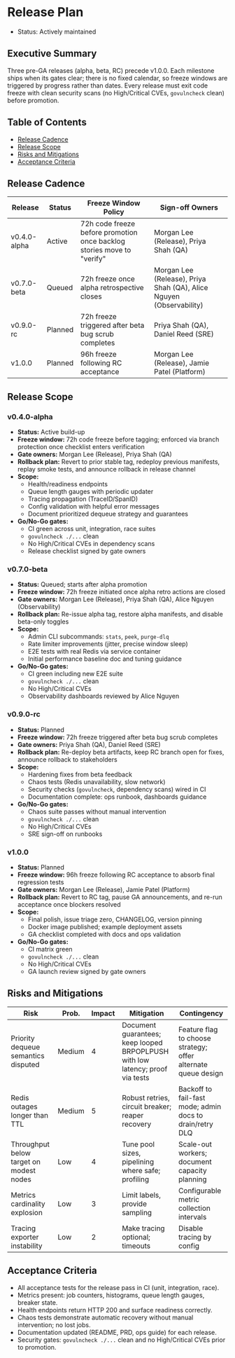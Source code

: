 # Release Plan

- Status: Actively maintained

## Executive Summary

Three pre-GA releases (alpha, beta, RC) precede v1.0.0. Each milestone ships when its gates clear; there is no fixed calendar, so freeze windows are triggered by progress rather than dates. Every release must exit code freeze with clean security scans (no High/Critical CVEs, `govulncheck` clean) before promotion.

## Table of Contents

- [Release Cadence](#release-cadence)
- [Release Scope](#release-scope)
- [Risks and Mitigations](#risks-and-mitigations)
- [Acceptance Criteria](#acceptance-criteria)

## Release Cadence

| Release | Status | Freeze Window Policy | Sign-off Owners |
|---------|--------|----------------------|-----------------|
| v0.4.0-alpha | Active | 72h code freeze before promotion once backlog stories move to "verify" | Morgan Lee (Release), Priya Shah (QA) |
| v0.7.0-beta | Queued | 72h freeze once alpha retrospective closes | Morgan Lee (Release), Priya Shah (QA), Alice Nguyen (Observability) |
| v0.9.0-rc | Planned | 72h freeze triggered after beta bug scrub completes | Priya Shah (QA), Daniel Reed (SRE) |
| v1.0.0 | Planned | 96h freeze following RC acceptance | Morgan Lee (Release), Jamie Patel (Platform) |

## Release Scope

### v0.4.0-alpha

- **Status:** Active build-up
- **Freeze window:** 72h code freeze before tagging; enforced via branch protection once checklist enters verification
- **Gate owners:** Morgan Lee (Release), Priya Shah (QA)
- **Rollback plan:** Revert to prior stable tag, redeploy previous manifests, replay smoke tests, and announce rollback in release channel
- **Scope:**
  - Health/readiness endpoints
  - Queue length gauges with periodic updater
  - Tracing propagation (TraceID/SpanID)
  - Config validation with helpful error messages
  - Document prioritized dequeue strategy and guarantees
- **Go/No-Go gates:**
  - CI green across unit, integration, race suites
  - `govulncheck ./...` clean
  - No High/Critical CVEs in dependency scans
  - Release checklist signed by gate owners

### v0.7.0-beta

- **Status:** Queued; starts after alpha promotion
- **Freeze window:** 72h freeze initiated once alpha retro actions are closed
- **Gate owners:** Morgan Lee (Release), Priya Shah (QA), Alice Nguyen (Observability)
- **Rollback plan:** Re-issue alpha tag, restore alpha manifests, and disable beta-only toggles
- **Scope:**
  - Admin CLI subcommands: `stats`, `peek`, `purge-dlq`
  - Rate limiter improvements (jitter, precise window sleep)
  - E2E tests with real Redis via service container
  - Initial performance baseline doc and tuning guidance
- **Go/No-Go gates:**
  - CI green including new E2E suite
  - `govulncheck ./...` clean
  - No High/Critical CVEs
  - Observability dashboards reviewed by Alice Nguyen

### v0.9.0-rc

- **Status:** Planned
- **Freeze window:** 72h freeze triggered after beta bug scrub completes
- **Gate owners:** Priya Shah (QA), Daniel Reed (SRE)
- **Rollback plan:** Re-deploy beta artifacts, keep RC branch open for fixes, announce rollback to stakeholders
- **Scope:**
  - Hardening fixes from beta feedback
  - Chaos tests (Redis unavailability, slow network)
  - Security checks (`govulncheck`, dependency scans) wired in CI
  - Documentation complete: ops runbook, dashboards guidance
- **Go/No-Go gates:**
  - Chaos suite passes without manual intervention
  - `govulncheck ./...` clean
  - No High/Critical CVEs
  - SRE sign-off on runbooks

### v1.0.0

- **Status:** Planned
- **Freeze window:** 96h freeze following RC acceptance to absorb final regression tests
- **Gate owners:** Morgan Lee (Release), Jamie Patel (Platform)
- **Rollback plan:** Revert to RC tag, pause GA announcements, and re-run acceptance once blockers resolved
- **Scope:**
  - Final polish, issue triage zero, CHANGELOG, version pinning
  - Docker image published; example deployment assets
  - GA checklist completed with docs and ops validation
- **Go/No-Go gates:**
  - CI matrix green
  - `govulncheck ./...` clean
  - No High/Critical CVEs
  - GA launch review signed by gate owners

## Risks and Mitigations

| Risk | Prob. | Impact | Mitigation | Contingency |
|------|-------|--------|------------|-------------|
| Priority dequeue semantics disputed | Medium | 4 | Document guarantees; keep looped BRPOPLPUSH with low latency; proof via tests | Feature flag to choose strategy; offer alternate queue design |
| Redis outages longer than TTL | Medium | 5 | Robust retries, circuit breaker; reaper recovery | Backoff to fail-fast mode; admin docs to drain/retry DLQ |
| Throughput below target on modest nodes | Low | 4 | Tune pool sizes, pipelining where safe; profiling | Scale-out workers; document capacity planning |
| Metrics cardinality explosion | Low | 3 | Limit labels, provide sampling | Configurable metric collection intervals |
| Tracing exporter instability | Low | 2 | Make tracing optional; timeouts | Disable tracing by config |

## Acceptance Criteria

- All acceptance tests for the release pass in CI (unit, integration, race).
- Metrics present: job counters, histograms, queue length gauges, breaker state.
- Health endpoints return HTTP 200 and surface readiness correctly.
- Chaos tests demonstrate automatic recovery without manual intervention; no lost jobs.
- Documentation updated (README, PRD, ops guide) for each release.
- Security gates: `govulncheck ./...` clean and no High/Critical CVEs prior to promotion.
